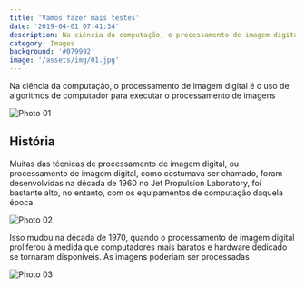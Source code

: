 ```yaml
---
title: 'Vamos fazer mais testes'
date: '2019-04-01 07:41:34'
description: Na ciência da computação, o processamento de imagem digital é o uso de algoritmos de computador para executar o processamento de imagens em imagens digitais.
category: Images
background: '#079992'
image: '/assets/img/01.jpg'
---
```


Na ciência da computação, o processamento de imagem digital é o uso de algoritmos de computador para executar o processamento de imagens 

![Photo 01](/assets/img/01.jpg)

## História

Muitas das técnicas de processamento de imagem digital, ou processamento de imagem digital, como costumava ser chamado, foram desenvolvidas na década de 1960 no Jet Propulsion Laboratory, foi bastante alto, no entanto, com os equipamentos de computação daquela época.

![Photo 02](/assets/img/02.jpg)

Isso mudou na década de 1970, quando o processamento de imagem digital proliferou à medida que computadores mais baratos e hardware dedicado se tornaram disponíveis. As imagens poderiam ser processadas 

![Photo 03](/assets/img/03.jpg)

